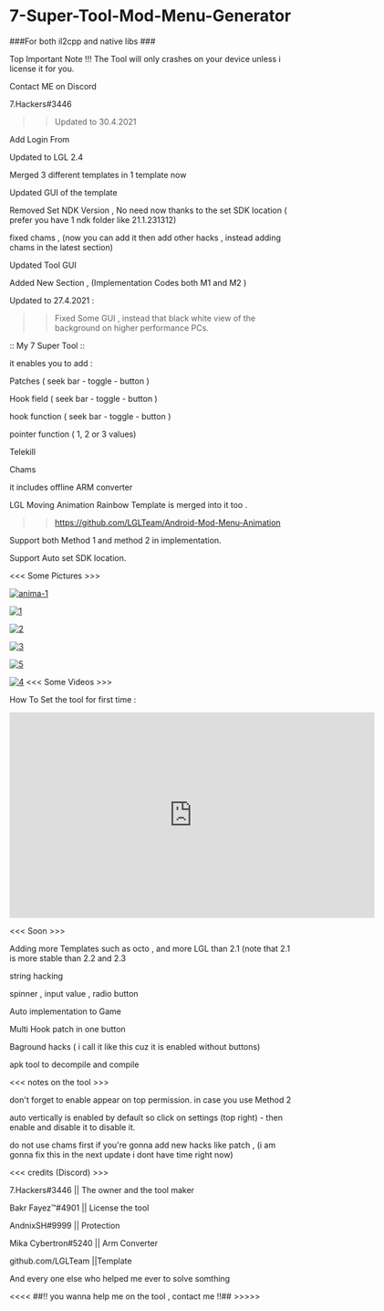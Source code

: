 # 7-Super-Tool-Mod-Menu-Generator
###For both il2cpp and native libs ###

Top Important Note !!!  The Tool will only crashes on your device unless i license it for you. 

Contact ME on Discord 

7.Hackers#3446

>> Updated to 30.4.2021 

Add Login From 

Updated to LGL 2.4 

Merged 3 different templates in 1 template now 

Updated GUI of the template  

Removed Set NDK Version , No need now thanks to the set SDK location ( prefer you have 1 ndk folder like 21.1.231312)  

fixed chams , (now you can add it then add other hacks , instead adding chams in the latest section)

Updated Tool GUI 

Added New Section , (Implementation Codes both M1 and M2 )



Updated to 27.4.2021 : 
 >> Fixed Some GUI , instead that black white view of the background on higher performance PCs. 
 
:: My 7 Super Tool :: 

it enables you to add : 

   Patches ( seek bar - toggle - button )

Hook field ( seek bar - toggle - button )

hook function ( seek bar - toggle - button )

pointer function ( 1, 2 or 3 values)

Telekill

Chams


it includes  offline ARM converter 

LGL Moving Animation Rainbow Template is merged into it too . 

>> https://github.com/LGLTeam/Android-Mod-Menu-Animation

Support both  Method 1 and method 2 in implementation.

Support Auto set SDK location.


<<< Some Pictures >>>
 

<a href="https://ibb.co/ts9CPfv"><img src="https://i.ibb.co/VSsBpyz/anima-1.gif" alt="anima-1" border="0"></a>

<a href="https://imgbb.com/"><img src="https://i.ibb.co/X8mcvGz/1.png" alt="1" border="0" /></a>

<a href="https://ibb.co/hBR9hSw"><img src="https://i.ibb.co/D9DWsZT/2.png" alt="2" border="0" /></a>

<a href="https://ibb.co/znk6kmS"><img src="https://i.ibb.co/bWfbf6r/3.png" alt="3" border="0" /></a>

<a href="https://ibb.co/PZm9Njz"><img src="https://i.ibb.co/Z6LYVX1/5.png" alt="5" border="0" /></a>

<a href="https://ibb.co/x3J19cB"><img src="https://i.ibb.co/XVS70dK/4.png" alt="4" border="0" /></a>
<<< Some Videos >>>

How To Set the tool for first time : 

<iframe width="640" height="360" frameborder="0" src="https://mega.nz/embed/QAUTiIaQ#fZumeTkxmwR9Yqx0-MWxuAxPjRH8qU4xFsXFBGHHfcQ" allowfullscreen ></iframe>

<<< Soon >>>

Adding more Templates such as octo , and more LGL than 2.1 (note that 2.1 is more stable than 2.2 and 2.3

string hacking 

spinner , input value , radio button 

Auto implementation to Game 

Multi Hook patch in one button

Baground hacks ( i call it like this cuz it is enabled without buttons)

apk tool to decompile and compile

<<< notes on the tool >>>

 don't forget to enable appear on top permission. in case you use Method 2

 auto vertically is enabled by default so click on settings (top right) - then enable and disable it to disable it.

do not use chams first if you're gonna add new hacks like patch , (i am gonna fix this in the next update i dont have time right now)

<<< credits (Discord) >>>

7.Hackers#3446      || The owner and the tool maker

Bakr Fayez™#4901    || License the tool

AndnixSH#9999       || Protection

Mika Cybertron#5240 || Arm Converter

github.com/LGLTeam  ||Template

And every one else who helped me ever to solve somthing

<<<< ##!! you wanna help me on the tool , contact me !!## >>>>>
